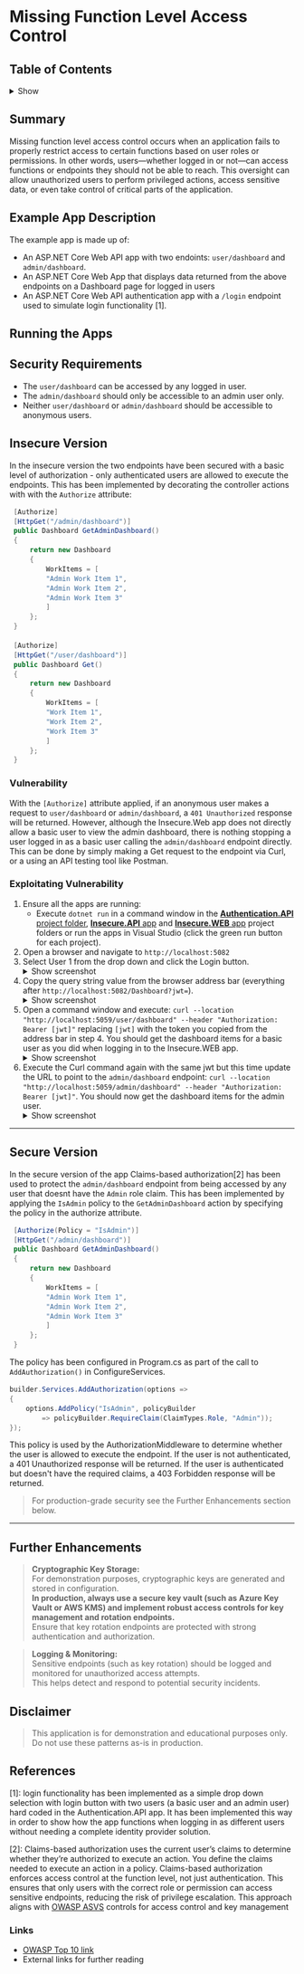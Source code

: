 # Missing Function Level Access Control

## Table of Contents
<details>
<summary>Show</summary>

- [Missing Function Level Access Control](#missing-function-level-access-control)
  - [Table of Contents](#table-of-contents)
  - [Summary](#summary)
  - [Example App Description](#example-app-description)
  - [Running the Apps](#running-the-apps)
  - [Security Requirements](#security-requirements)
  - [Insecure Version](#insecure-version)
    - [Vulnerability](#vulnerability)
    - [Exploitating Vulnerability](#exploitating-vulnerability)
  - [Secure Version](#secure-version)
  - [Further Enhancements](#further-enhancements)
  - [Disclaimer](#disclaimer)
  - [References](#references)
    - [Links](#links)

</details>

## Summary
Missing function level access control occurs when an application fails to properly restrict access to certain functions based on user roles or permissions. In other words, users—whether logged in or not—can access functions or endpoints they should not be able to reach. This oversight can allow unauthorized users to perform privileged actions, access sensitive data, or even take control of critical parts of the application.

## Example App Description
The example app is made up of: 
- An ASP.NET Core Web API app with two endoints: `user/dashboard` and `admin/dashboard`.
- An ASP.NET Core Web App that displays data returned from the above endpoints on a Dashboard page for logged in users
- An ASP.NET Core Web API authentication app with a `/login` endpoint used to simulate login functionality [1].

## Running the Apps


## Security Requirements
- The `user/dashboard` can be accessed by any logged in user. 
- The `admin/dashboard` should only be accessible to an admin user only.
- Neither `user/dashboard` or `admin/dashboard` should be accessible to anonymous users.

## Insecure Version 
In the insecure version the two endpoints have been secured with a basic level of authorization -  only authenticated users are allowed to execute the endpoints. This has been implemented by decorating the controller actions with with the `Authorize` attribute: 

```C#
 [Authorize]
 [HttpGet("/admin/dashboard")]
 public Dashboard GetAdminDashboard()
 {
     return new Dashboard
     {
         WorkItems = [
         "Admin Work Item 1",
         "Admin Work Item 2",
         "Admin Work Item 3"
         ]
     };
 }

 [Authorize]
 [HttpGet("/user/dashboard")]
 public Dashboard Get()
 {
     return new Dashboard
     {
         WorkItems = [
         "Work Item 1",
         "Work Item 2",
         "Work Item 3"
         ]
     };
 }
```

### Vulnerability
With the `[Authorize]` attribute applied, if an anonymous user makes a request to `user/dashboard` or `admin/dashboard`, a `401 Unauthorized` response will be returned. However, although the Insecure.Web app does not directly allow a basic user to view the admin dashboard, there is nothing stopping a user logged in as a basic user calling the `admin/dashboard` endpoint directly.
This can be done by simply making a Get request to the endpoint via Curl, or a using an API testing tool like Postman.

### Exploitating Vulnerability
1. Ensure all the apps are running:
   - Execute `dotnet run` in a command window in the [**Authentication.API** project folder](../../../shared/appsec-labs-idp/Authentication.API/), [**Insecure.API** app](./insecure/backend/src/Insecure.API/) and [**Insecure.WEB** app](./insecure/backend/src/Insecure.Web/) project folders or run the apps in Visual Studio (click the green run button for each project).
2. Open a browser and navigate to `http://localhost:5082`
3. Select User 1 from the drop down and click the Login button.
    <details>
    <summary>Show screenshot</summary>
    <img src="./images/insecure1-login.png" alt="" width="100%"/>
    </details>
4. Copy the query string value from the browser address bar (everything after `http://localhost:5082/Dashboard?jwt=`).
    <details>
    <summary>Show screenshot</summary>
    <img src="./images/insecure2-token-querystring.png" alt="" width="100%"/>
    </details>
5. Open a command window and execute: `curl --location "http://localhost:5059/user/dashboard" --header "Authorization: Bearer [jwt]"` replacing `[jwt]` with the token you copied from the address bar in step 4. You should get the dashboard items for a basic user as you did when logging in to the Insecure.WEB app.
    <details>
    <summary>Show screenshot</summary>
    <img src="./images/curl-request-user-dashboard.png" alt="" width="100%"/>
    </details>
6. Execute the Curl command again with the same jwt but this time update the URL to point to the `admin/dashboard` endpoint: `curl --location "http://localhost:5059/admin/dashboard" --header "Authorization: Bearer [jwt]"`. You should now get the dashboard items for the admin user.
    <details>
    <summary>Show screenshot</summary>
    <img src="./images/curl-request-admin-dashboard.png" alt="" width="100%"/>
    </details>

---

## Secure Version
In the secure version of the app Claims-based authorization[2] has been used to protect the `admin/dashboard` endpoint from being accessed by any user that doesnt have the `Admin` role claim. This has been implemented by applying the `IsAdmin` policy to the `GetAdminDashboard` action by specifying the policy in the authorize attribute.
```C#
 [Authorize(Policy = "IsAdmin")]
 [HttpGet("/admin/dashboard")]
 public Dashboard GetAdminDashboard()
 {
     return new Dashboard
     {
         WorkItems = [
         "Admin Work Item 1",
         "Admin Work Item 2",
         "Admin Work Item 3"
         ]
     };
 }
```

The policy has been configured in Program.cs as part of the call to `AddAuthorization()` in ConfigureServices.

```C#
builder.Services.AddAuthorization(options =>
{
    options.AddPolicy("IsAdmin", policyBuilder
        => policyBuilder.RequireClaim(ClaimTypes.Role, "Admin"));
});
```
This policy is used by the AuthorizationMiddleware to determine whether the user is allowed to execute the endpoint.
If the user is not authenticated, a 401 Unauthorized response will be returned. If the user is authenticated but doesn't have the required claims, a 403 Forbidden response will be returned.

>For production-grade security see the Further Enhancements section below. 
---

## Further Enhancements

> **Cryptographic Key Storage:**  
> For demonstration purposes, cryptographic keys are generated and stored in configuration.  
> **In production, always use a secure key vault (such as Azure Key Vault or AWS KMS) and implement robust access controls for key management and rotation endpoints.**  
> Ensure that key rotation endpoints are protected with strong authentication and authorization.

> **Logging & Monitoring:**  
> Sensitive endpoints (such as key rotation) should be logged and monitored for unauthorized access attempts.  
> This helps detect and respond to potential security incidents.

## Disclaimer  
>This application is for demonstration and educational purposes only.    
>Do not use these patterns as-is in production.

## References
[1]: login functionality has been implemented as a simple drop down selection with login button with two users (a basic user and an admin user) hard coded in the Authentication.API app. It has been implemented this way in order to show how the app functions when logging in as different users without needing a complete identity provider solution.

[2]: Claims-based authorization uses the current user’s claims to determine whether they’re authorized to execute an action. You define the claims needed to execute an action in a policy. Claims-based authorization enforces access control at the function level, not just authentication. This ensures that only users with the correct role or permission can access sensitive endpoints, reducing the risk of privilege escalation. This approach aligns with [OWASP ASVS](https://owasp.org/www-project-application-security-verification-standard/) controls for access control and key management

### Links
- [OWASP Top 10 link](https://owasp.org/Top10/A01_2021-Broken_Access_Control/)
- External links for further reading
